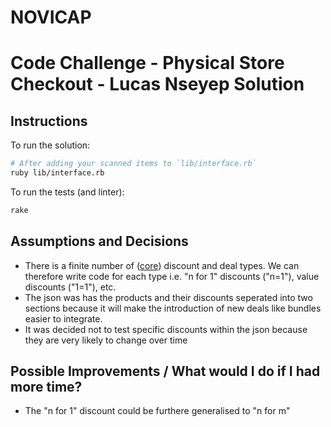 # NOVICAP

# Code Challenge - Physical Store Checkout - Lucas Nseyep Solution

## Instructions

To run the solution:

```bash
# After adding your scanned items to `lib/interface.rb`
ruby lib/interface.rb
```

To run the tests (and linter):

```bash
rake
```

## Assumptions and Decisions
- There is a finite number of ([core](https://www.indeed.com/career-advice/career-development/discounts-types)) discount and deal types. We can therefore write code for each type i.e. "n for 1" discounts ("n=1"), value discounts ("1=1"), etc.
- The json was has the products and their discounts seperated into two sections because it will make the introduction of new deals like bundles easier to integrate.
- It was decided not to test specific discounts within the json because they are very likely to change over time



## Possible Improvements / What would I do if I had more time?
- The "n for 1" discount could be furthere generalised to "n for m"
